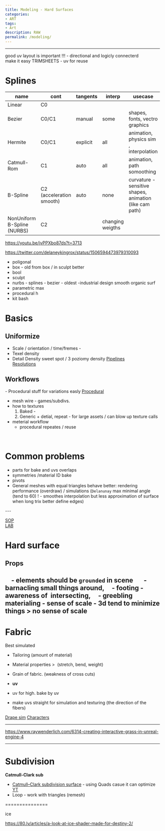 ```yaml
---
title: Modeling - Hard Surfaces
categories:
- ART
tags:
- Art
description: RAW
permalink: /modeling/
---
```


------------

good uv layout is important !!!   - directional and logicly connecterd  
make it easy
TRIMSHEETS - uv for reuse

# Splines

|name |cont|tangents|interp|usecase|
|-|-|-|-|-|
Linear | C0 |
Bezier | C0/C1 | manual | some | shapes, fonts, vectro graphics
Hermite | C0/C1 | explicit  | all | animation, physics sim , interpolation
Catmull-Rom | C1 | auto | all | animation, path somoothing
B-Spline | C2 (acceleration smooth)| auto | none | curvature -sensitive shapes, animation (like cam path)
NonUniform B-Spline (NURBS) | C2 | |changing weigths
https://youtu.be/jvPPXbo87ds?t=3713


https://twitter.com/delaneykingrox/status/1506594473979310093

- poligonal
- box - old from box / in sculpt better
- bool
- sculpt
- nurbs - splines - bezier - oldest -industrial design smooth organic surf
- parametric max
- procedural h
- kit bash

# Basics



## Uniformize
- Scale  / orientation / time/fremes -
- Texel density
- Detail Density sweet spot / 3 poziomy density
[Pipelines](/pipes/)   
[Resolutions](/res/)    

## Workflows

- Procedural stuff for variations easly  [Procedural](/procedural/)      
- mesh wire -  games/subdivs.
-  how to textures
    1. Baked -
    2. Generic + detial, repeat - for large assets / can blow up texture calls
- meterial workflow
    - procedural repeates / reuse


   

# Common problems
- parts for bake and uvs overlaps
- symmetries
/material ID bake
- pivots        
- General meshes with equal triangles behave better: rendering performance (overdraw) / simulations (`Delanunay` max minimal angle (tend to 60) ! - smoothes interpolation but less approximation of surface when long trix better define edges)

---        


[SOP](/sop/)   
[LAB](/lab/)   

# Hard surface

## Props
    - elements should be `grounded` in scene  
    - barnacling small things around,
    - footing - awareness of  intersecting,
    - greebling materialing
    - sense of scale - 3d tend to minimize things > no sense of scale
---

# Fabric
Best simulated

- Tailoring (amount of material)  
- Material properties >  (stretch, bend, weight)    
- Grain of fabric. (weakness of cross cuts)  

- **uv**
- uv for high. bake by uv
- make uvs straight for simulation and texturing (the direction of the fibers)

[Drape sim](/vellum/)
[Characters](/characters/)

---
https://www.raywenderlich.com/6314-creating-interactive-grass-in-unreal-engine-4

----


# Subdivision

**Catmull-Clark sub**
- [Catmull–Clark subdivision surface](https://www.sidefx.com/tutorials/pragmatic-vex-1-limit-surface-sampling-introduction-opensubdiv-patches/) - using Quads casue it can optimize [YT](https://youtu.be/vTm-q-Ff7qU)
- Loop - work with triangles (remesh)








===============

ice

https://80.lv/articles/a-look-at-ice-shader-made-for-destiny-2/
